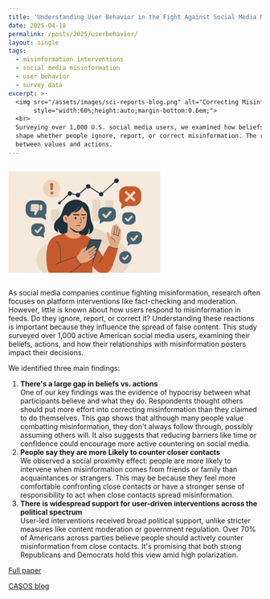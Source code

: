 ```yaml
---
title: 'Understanding User Behavior in the Fight Against Social Media Misinformation'
date: 2025-04-18
permalink: /posts/2025/userbehavior/
layout: single
tags:
  - misinformation interventions
  - social media misinformation
  - user behavior
  - survey data
excerpt: >-
  <img src="/assets/images/sci-reports-blog.png" alt="Correcting Misinformation"
       style="width:60%;height:auto;margin-bottom:0.6em;">
  <br>
  Surveying over 1,000 U.S. social media users, we examined how beliefs and relationships
  shape whether people ignore, report, or correct misinformation. The results revealed a gap
  between values and actions.
---
```


<img src="/assets/images/sci-reports-blog.png" alt="Correcting Misinformation" style="width:60%; height:auto; margin-top:1em; margin-bottom:1em;">

As social media companies continue fighting misinformation, research often focuses on platform interventions like fact-checking and moderation. However, little is known about how users respond to misinformation in feeds. Do they ignore, report, or correct it? Understanding these reactions is important because they influence the spread of false content. This study surveyed over 1,000 active American social media users, examining their beliefs, actions, and how their relationships with misinformation posters impact their decisions. 

<!-- more -->

We identified three main findings:
<ol>
  <li>
    <b>There's a large gap in beliefs vs. actions</b><br>
    One of our key findings was the evidence of hypocrisy between what participants believe and what they do. Respondents thought others should put more effort into correcting misinformation than they claimed to do themselves. This gap shows that although many people value combatting misinformation, they don't always follow through, possibly assuming others will. It also suggests that reducing barriers like time or confidence could encourage more active countering on social media. 
  </li>
  <li>
    <b>People say they are more Likely to counter closer contacts</b><br>
    We observed a social proximity effect: people are more likely to intervene when misinformation comes from friends or family than acquaintances or strangers. This may be because they feel more comfortable confronting close contacts or have a stronger sense of responsibility to act when close contacts spread misinformation.
  </li>
  <li>
    <b>There is widespread support for user-driven interventions across the political spectrum</b><br>
    User-led interventions received broad political support, unlike stricter measures like content moderation or government regulation. Over 70% of Americans across parties believe people should actively counter misinformation from close contacts. It's promising that both strong Republicans and Democrats hold this view amid high polarization. 
  </li>
</ol>

[Full paper](https://www.nature.com/articles/s41598-025-93100-7)

[CASOS blog](https://www.cmu.edu/ideas-social-cybersecurity/news1/blog-posts/blog-king-understanding-user.html)<br>
